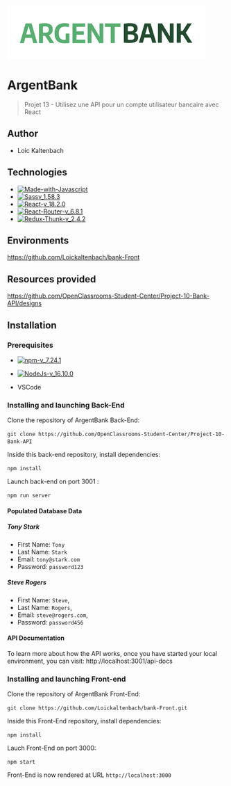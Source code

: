 ![logo-du-projet](src/assets/argentBankLogo.png?raw=true)

# ArgentBank
> Projet 13 - Utilisez une API pour un compte utilisateur bancaire avec React
## Author 

- Loic Kaltenbach

## Technologies

- [![Made-with-Javascript](https://img.shields.io/badge/Made%20with-Javascript-green)](https://developer.mozilla.org/fr/docs/Web/JavaScript)
- [![Sassv_1.58.3](https://img.shields.io/badge/Sass-v_1.58.3-ff69b4)](https://sass-lang.com/)
- [![React-v_18.2.0](https://img.shields.io/badge/React-v_18.2.0-blue)](https://fr.reactjs.org/)
- [![React-Router-v_6.8.1](https://img.shields.io/badge/React_Router-v_6.8.1-yellow)](https://reactrouter.com/en/main)
- [![Redux-Thunk-v_2.4.2](https://img.shields.io/badge/Redux_Thunk-v_2.4.2-red)](https://github.com/reduxjs/redux-thunk)

## Environments

https://github.com/Loickaltenbach/bank-Front

## Resources provided

https://github.com/OpenClassrooms-Student-Center/Project-10-Bank-API/designs

## Installation

### Prerequisites

- [![npm-v_7.24.1](https://img.shields.io/badge/npm-v_7.24.1-orange)](https://docs.npmjs.com/)
- [![NodeJs-v_16.10.0](https://img.shields.io/badge/NodeJs-v_16.10.0-red)](https://nodejs.org/en/docs/)

- VSCode

### Installing and launching Back-End

Clone the repository of ArgentBank Back-End:

`git clone https://github.com/OpenClassrooms-Student-Center/Project-10-Bank-API`

Inside this back-end repository, install dependencies:

`npm install`

Launch back-end on port 3001 :

`npm run server`

#### Populated Database Data

##### Tony Stark

- First Name: `Tony`
- Last Name: `Stark`
- Email: `tony@stark.com`
- Password: `password123`

##### Steve Rogers

- First Name: `Steve`,
- Last Name: `Rogers`,
- Email: `steve@rogers.com`,
- Password: `password456`

#### API Documentation

To learn more about how the API works, once you have started your local environment, you can visit: http://localhost:3001/api-docs

### Installing and launching Front-end

Clone the repository of ArgentBank Front-End:

`git clone https://github.com/Loickaltenbach/bank-Front.git`

Inside this Front-End repository, install dependencies:

`npm install`

Lauch Front-End on port 3000:

`npm start`

Front-End is now rendered at URL `http://localhost:3000`
